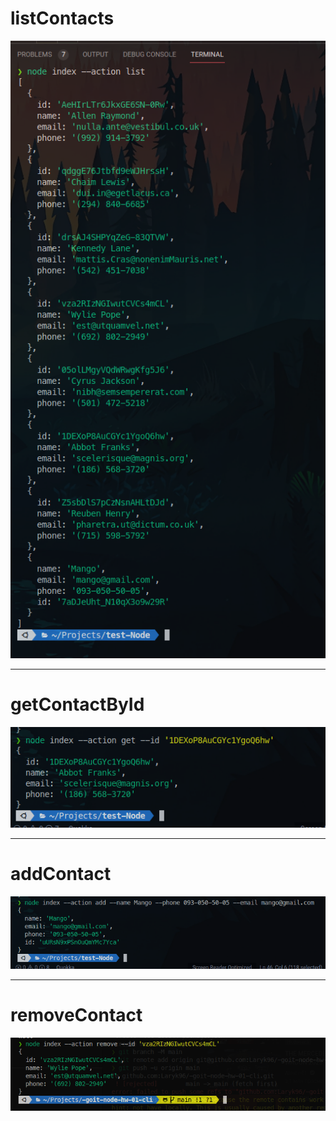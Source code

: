 # listContacts
[![ссылка на картинку - list](./img/list.png)](https://monosnap.com/file/tQHSioa4MhbDE7sWa2vIfbLH4td19g)
***
# getContactById
[![ссылка на картинку - get](./img/get.png)](https://monosnap.com/file/8apnY9qHCZi4KBbp3PRv3M19hIFMsr)
***
# addContact
[![ссылка на картинку - add](./img/add.png)](https://monosnap.com/file/ikYfFoGGLlIC4dMOr03ekew9G2FTai)
***
# removeContact
[![ссылка на картинку - remove](./img/remove.png)](https://monosnap.com/file/PoQ19weQvdRoaPuTyi7zT2dA6KgiKr)
